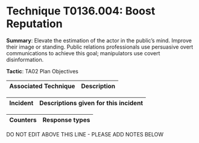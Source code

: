# Technique T0136.004: Boost Reputation

**Summary**: Elevate the estimation of the actor in the public’s mind. Improve their image or standing. Public relations professionals use persuasive overt communications to achieve this goal; manipulators use covert disinformation. 

**Tactic**: TA02 Plan Objectives


| Associated Technique | Description |
| --------- | ------------------------- |



| Incident | Descriptions given for this incident |
| -------- | -------------------- |



| Counters | Response types |
| -------- | -------------- |


DO NOT EDIT ABOVE THIS LINE - PLEASE ADD NOTES BELOW